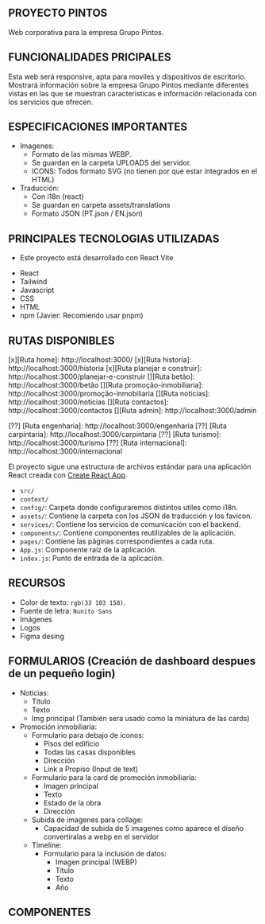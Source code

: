 ## PROYECTO PINTOS

Web corporativa para la empresa Grupo Pintos.

## FUNCIONALIDADES PRICIPALES

Esta web será responsive, apta para moviles y dispositivos de escritorio. Mostrará información sobre la empresa Grupo Pintos
mediante diferentes vistas en las que se muestran caracteristicas e información relacionada con los servicios que ofrecen.

## ESPECIFICACIONES IMPORTANTES

- Imagenes:
  - Formato de las mismas WEBP.
  - Se guardan en la carpeta UPLOADS del servidor.
  - ICONS: Todos formato SVG (no tienen por que estar integrados en el HTML)
- Traducción:
  - Con i18n (react)
  - Se guardan en carpeta assets/translations
  - Formato JSON (PT.json / EN.json)

## PRINCIPALES TECNOLOGIAS UTILIZADAS

- Este proyecto está desarrollado con React Vite

* React
* Tailwind
* Javascript
* CSS
* HTML
* npm (Javier: Recomiendo usar pnpm)

## RUTAS DISPONIBLES

[x][Ruta home]: http://localhost:3000/
[x][Ruta historia]: http://localhost:3000/historia
[x][Ruta planejar e construir]: http://localhost:3000/planejar-e-construir
[][Ruta betão]: http://localhost:3000/betão
[][Ruta promoção-inmobiliaria]: http://localhost:3000/promoção-inmobiliaria
[][Ruta noticias]: http://localhost:3000/noticias
[][Ruta contactos]: http://localhost:3000/contactos
[][Ruta admin]: http://localhost:3000/admin

[??] [Ruta engenharia]: http://localhost:3000/engenharia
[??] [Ruta carpintaria]: http://localhost:3000/carpintaria
[??] [Ruta turismo]: http://localhost:3000/turismo
[??] [Ruta internacional]: http://localhost:3000/internacional

El proyecto sigue una estructura de archivos estándar para una aplicación React creada con [Create React App](https://create-react-app.dev).

- `src/`
- `context/`
- `config/`: Carpeta donde configuraremos distintos utiles como i18n.
- `assets/`: Contiene la carpeta con los JSON de traducción y los favicon.
- `services/`: Contiene los servicios de comunicación con el backend.
- `components/`: Contiene componentes reutilizables de la aplicación.
- `pages/`: Contiene las páginas correspondientes a cada ruta.
- `App.js`: Componente raíz de la aplicación.
- `index.js`: Punto de entrada de la aplicación.

## RECURSOS

- Color de texto: `rgb(33 103 158)`.
- Fuente de letra: `Nunito Sans`
- Imágenes
- Logos
- Figma desing

## FORMULARIOS (Creación de dashboard despues de un pequeño login)

- Noticias:
  - Titulo
  - Texto
  - Img principal (También sera usado como la miniatura de las cards)
- Promoción inmobiliaría:
  - Formulario para debajo de iconos:
    - Pisos del edificio
    - Todas las casas disponibles
    - Dirección
    - Link a Propiso (Input de text)
  - Formulario para la card de promoción inmobiliaría:
    - Imagen principal
    - Texto
    - Estado de la obra
    - Dirección
  - Subida de imagenes para collage:
    - Capacidad de subida de 5 imagenes como aparece el diseño convertiralas a webp en el servidor
  - Timeline:
    - Formulario para la inclusión de datos:
      - Imagen principal (WEBP)
      - Título
      - Texto
      - Año

## COMPONENTES
